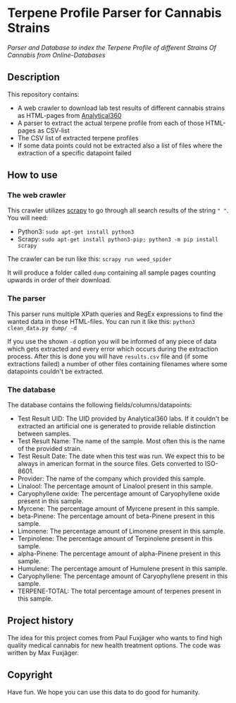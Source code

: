 # Terpene Profile Parser for Cannabis Strains
_Parser and Database to index the Terpene Profile of different Strains Of Cannabis from Online-Databases_

## Description
This repository contains:
* A web crawler to download lab test results of different cannabis strains as HTML-pages from [Analytical360](http://archive.analytical360.com)
* A parser to extract the actual terpene profile from each of those HTML-pages as CSV-list
* The CSV list of extracted terpene profiles
* If some data points could not be extracted also a list of files where the extraction of a specific datapoint failed

## How to use
### The web crawler
This crawler utilizes [scrapy](https://scrapy.org/) to go through all search results of the string `" "`. You will need:
* Python3: `sudo apt-get install python3`
* Scrapy:  `sudo apt-get install python3-pip; python3 -m pip install scrapy`

The crawler can be run like this:
`scrapy run weed_spider`

It will produce a folder called `dump` containing all sample pages counting upwards in order of their download.

### The parser
This parser runs multiple XPath queries and RegEx expressions to find the wanted data in those HTML-files. You can run it like this:
`python3 clean_data.py dump/ -d`

If you use the shown `-d` option you will be informed of any piece of data which gets extracted and every error which occurs during the extraction process.
After this is done you will have `results.csv` file and (if some extractions failed) a number of other files containing filenames where some datapoints couldn't be extracted.

### The database
The database contains the following fields/columns/datapoints:
* Test Result UID: The UID provided by Analytical360 labs. If it couldn't be extracted an artificial one is generated to provide reliable distinction between samples.
* Test Result Name: The name of the sample. Most often this is the name of the provided strain.
* Test Result Date: The date when this test was run. We expect this to be always in american format in the source files. Gets converted to ISO-8601.
* Provider: The name of the company which provided this sample.
* Linalool: The percentage amount of Linalool present in this sample.
* Caryophyllene oxide: The percentage amount of Caryophyllene oxide present in this sample.
* Myrcene: The percentage amount of Myrcene present in this sample.
* beta-Pinene: The percentage amount of beta-Pinene present in this sample.
* Limonene: The percentage amount of Limonene present in this sample.
* Terpinolene: The percentage amount of Terpinolene present in this sample.
* alpha-Pinene: The percentage amount of alpha-Pinene present in this sample.
* Humulene: The percentage amount of Humulene present in this sample.
* Caryophyllene: The percentage amount of Caryophyllene present in this sample.
* TERPENE-TOTAL: The total percentage amount of terpenes present in this sample.

## Project history
The idea for this project comes from Paul Fuxjäger who wants to find high quality medical cannabis for new health treatment options. The code was written by Max Fuxjäger.

## Copyright
Have fun. We hope you can use this data to do good for humanity.
